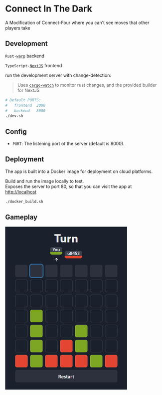 # Connect In The Dark

A Modification of Connect-Four where you can't see moves that other players take

## Development
`Rust-`[`warp`](https://github.com/seanmonstar/warp) backend 

`TypeScript-`[`NextJS`](https://nextjs.org/) frontend

run the development server with change-detection:
> Uses [`cargo-watch`](https://github.com/watchexec/cargo-watch) to monitor rust changes, and the provided builder for NextJS 
```bash
# Default PORTS:
#   frontend  3000
#   backend   8000
./dev.sh
```

## Config
- `PORT`: The listening port of the server (default is 8000).

## Deployment
The app is built into a Docker image for deployment on cloud platforms.

Build and run the image locally to test.  
Exposes the server to port 80, so that you can visit the app at 
[http://localhost](http://localhost)
```bash
./docker_build.sh
```

## Gameplay
![gameplay ui](./assets/grid.png)